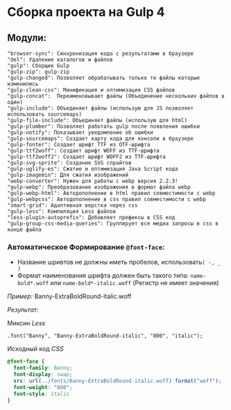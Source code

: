 # Сборка проекта на Gulp 4

## Модули:
    "browser-sync": Синхронизация кода с результатами в браузере
    "del": Удаление каталогов и файлов
    "gulp": Сборщик Gulp
    "gulp-zip": gulp-zip
    "gulp-changed": Позволяет обрабатывать только те файлы которые изменились
    "gulp-clean-css": Минификация и оптимизация CSS файлов
    "gulp-concat":  Переименовывает файлы (Объединение нескольких файлов в один)
    "gulp-include": Объединяет файлы (использую для JS позволяет использовать sourcemaps)
    "gulp-file-include": Объединяет файлы (использую для html)
    "gulp-plumber": Позволяет работать gulp после появления ошибки
    "gulp-notify": Показывает уведомление об ошибки
    "gulp-sourcemaps": Cоздает карту кода для консоли в браузере
    "gulp-fonter": Cоздает шрифт TTF из OTF-шрифта
    "gulp-ttf2woff": Cоздает шрифт WOFF из TTF-шрифта
    "gulp-ttf2woff2": Cоздает шрифт WOFF2 из TTF-шрифта
    "gulp-svg-sprite": Создание SVG спрайтов
    "gulp-uglify-es": Сжатие и оптимизация Java Script кода
    "gulp-imagemin": Для сжатия изображений
    "webp-converter": Нужен для работы с webp версия 2.2.3!
    "gulp-webp": Преобразование изображения в формат файла webp
    "gulp-webp-html": Автодополнение в html правил совместимости с webp
    "gulp-webpcss": Автодополнение в css правил совместимости с webp
    "smart-grid": Адаптивная верстка через css
    "gulp-less": Компиляция Less файлов
    "less-plugin-autoprefix": Добавляет префиксы в CSS код
    "gulp-group-css-media-queries": Группирует все медиа запросы в css в конце файла

### Автоматическое Формирование `@font-face`:
* Название шривтов не должны иметь пробелов, использовать`( -, _ )`
* Формат наименования шрифта должен быть такого типа:
`name-bold*.woff` или `name-bold*-italic.woff` (Регистр не имеет значения)

*Пример:*
Banny-ExtraBoldRound-italic.woff

*Результат:* 

Миксин *Less*
```less
.font("Banny", "Banny-ExtraBoldRound-italic", "800", "italic");
```
Исходный код *CSS*
```css
@font-face {
  font-family: Banny;
  font-display: swap;
  src: url(../fonts/Banny-ExtraBoldRound-italic.woff) format("woff");
  font-weight: "800";
  font-style: italic
}
```
